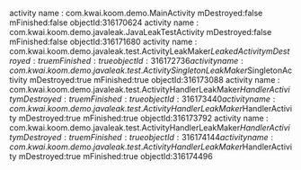 


activity name : com.kwai.koom.demo.MainActivity                                               mDestroyed:false mFinished:false objectId:316170624
activity name : com.kwai.koom.demo.javaleak.JavaLeakTestActivity                              mDestroyed:false mFinished:false objectId:316171680
activity name : com.kwai.koom.demo.javaleak.test.ActivityLeakMaker$LeakedActivity             mDestroyed:true  mFinished:true  objectId:316172736
activity name : com.kwai.koom.demo.javaleak.test.ActivitySingletonLeakMaker$SingletonActivity mDestroyed:true  mFinished:true  objectId:316173088
activity name : com.kwai.koom.demo.javaleak.test.ActivityHandlerLeakMaker$HandlerActivity     mDestroyed:true  mFinished:true  objectId:316173440
activity name : com.kwai.koom.demo.javaleak.test.ActivityHandlerLeakMaker$HandlerActivity     mDestroyed:true  mFinished:true  objectId:316173792
activity name : com.kwai.koom.demo.javaleak.test.ActivityHandlerLeakMaker$HandlerActivity     mDestroyed:true  mFinished:true  objectId:316174144
activity name : com.kwai.koom.demo.javaleak.test.ActivityHandlerLeakMaker$HandlerActivity     mDestroyed:true  mFinished:true  objectId:316174496
